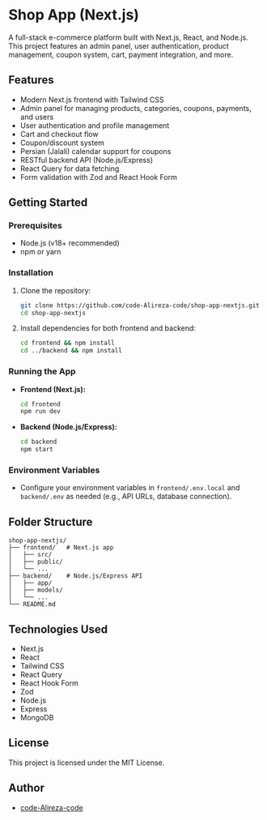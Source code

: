 # Shop App (Next.js)

A full-stack e-commerce platform built with Next.js, React, and Node.js. This project features an admin panel, user authentication, product management, coupon system, cart, payment integration, and more.

## Features

- Modern Next.js frontend with Tailwind CSS
- Admin panel for managing products, categories, coupons, payments, and users
- User authentication and profile management
- Cart and checkout flow
- Coupon/discount system
- Persian (Jalali) calendar support for coupons
- RESTful backend API (Node.js/Express)
- React Query for data fetching
- Form validation with Zod and React Hook Form

## Getting Started

### Prerequisites

- Node.js (v18+ recommended)
- npm or yarn

### Installation

1. Clone the repository:
   ```sh
   git clone https://github.com/code-Alireza-code/shop-app-nextjs.git
   cd shop-app-nextjs
   ```
2. Install dependencies for both frontend and backend:
   ```sh
   cd frontend && npm install
   cd ../backend && npm install
   ```

### Running the App

- **Frontend (Next.js):**
  ```sh
  cd frontend
  npm run dev
  ```
- **Backend (Node.js/Express):**
  ```sh
  cd backend
  npm start
  ```

### Environment Variables

- Configure your environment variables in `frontend/.env.local` and `backend/.env` as needed (e.g., API URLs, database connection).

## Folder Structure

```
shop-app-nextjs/
├── frontend/   # Next.js app
│   ├── src/
│   ├── public/
│   └── ...
├── backend/    # Node.js/Express API
│   ├── app/
│   ├── models/
│   └── ...
└── README.md
```

## Technologies Used

- Next.js
- React
- Tailwind CSS
- React Query
- React Hook Form
- Zod
- Node.js
- Express
- MongoDB

## License

This project is licensed under the MIT License.

## Author

- [code-Alireza-code](https://github.com/code-Alireza-code)
